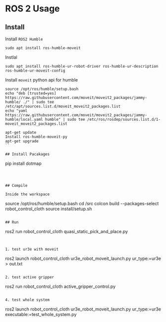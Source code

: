 
# ROS 2 Usage

## Install
Install `ROS2 Humble`

```
sudo apt install ros-humble-moveit
```

Instlal 

```
sudo apt install ros-humble-ur-robot-driver ros-humble-ur-description ros-humble-ur-moveit-config
```

Install `moveit` python api for humble
```
source /opt/ros/humble/setup.bash
echo "deb [trusted=yes] https://raw.githubusercontent.com/moveit/moveit2_packages/jammy-humble/ ./" | sudo tee /etc/apt/sources.list.d/moveit_moveit2_packages.list
echo "yaml https://raw.githubusercontent.com/moveit/moveit2_packages/jammy-humble/local.yaml humble" | sudo tee /etc/ros/rosdep/sources.list.d/1-moveit_moveit2_packages.list

apt-get update 
Install ros-humble-moveit-py 
apt-get upgrade 
``

## Install Pacakages
```
pip install dotmap
```



## Compile

Inside the workspace
```
source /opt/ros/humble/setup.bash
cd <workspace>/src
colcon build --packages-select robot_control_cloth
source install/setup.sh 
```

## Run

```
ros2 run robot_control_cloth quasi_static_pick_and_place.py
```


1. test ur3e with moveit
```
ros2 launch robot_control_cloth ur3e_robot_moveit_launch.py ur_type:=ur3e > out.txt
```

2. test active gripper
```
ros2 run robot_control_cloth active_gripper_control.py
```

4. test whole system
```
ros2 launch robot_control_cloth ur3e_robot_moveit_launch.py ur_type:=ur3e executable:=test_whole_system.py
```